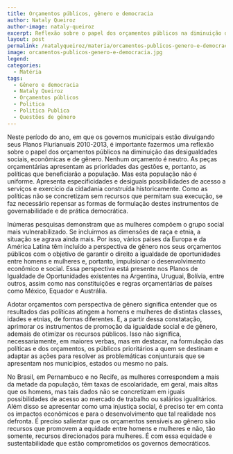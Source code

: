 ```yaml
---
title: Orçamentos públicos, gênero e democracia
author: Nataly Queiroz
author-image: nataly-queiroz
excerpt: Reflexão sobre o papel dos orçamentos públicos na diminuição das desigualdades sociais, econômicas e de gênero
layout: post
permalink: /natalyqueiroz/materia/orcamentos-publicos-genero-e-democracia/
image: orcamentos-publicos-genero-e-democracia.jpg
legend:
categories:
  - Matéria
tags:
  - Gênero e democracia
  - Nataly Queiroz
  - Orçamentos públicos
  - Politica
  - Politica Publica
  - Questões de gênero
---
```

Neste período do ano, em que os governos municipais estão divulgando seus Planos Plurianuais 2010-2013, é importante fazermos uma reflexão sobre o papel dos orçamentos públicos na diminuição das desigualdades sociais, econômicas e de gênero. Nenhum orçamento é neutro. As peças orçamentárias apresentam as prioridades das gestões e, portanto, as políticas que beneficiarão a população. Mas esta população não é uniforme. Apresenta especificidades e desiguais possibilidades de acesso a serviços e exercício da cidadania construída historicamente. Como as políticas não se concretizam sem recursos que permitam sua execução, se faz necessário repensar as formas de formulação destes instrumentos de governabilidade e de prática democrática.

Inúmeras pesquisas demonstram que as mulheres compõem o grupo social mais vulnerabilizado. Se incluirmos as dimensões de raça e etnia, a situação se agrava ainda mais. Por isso, vários países da Europa e da América Latina têm incluído a perspectiva de gênero nos seus orçamentos públicos com o objetivo de garantir o direito a igualdade de oportunidades entre homens e mulheres e, portanto, impulsionar o desenvolvimento econômico e social. Essa perspectiva está presente nos Planos de Igualdade de Oportunidades existentes na Argentina, Uruguai, Bolívia, entre outros, assim como nas constituições e regras orçamentárias de países como México, Equador e Austrália.

Adotar orçamentos com perspectiva de gênero significa entender que os resultados das políticas atingem a homens e mulheres de distintas classes, idades e etnias, de formas diferentes. E, a partir dessa constatação, aprimorar os instrumentos de promoção da igualdade social e de gênero, ademais de otimizar os recursos públicos. Isso não significa, necessariamente, em maiores verbas, mas em destacar, na formulação das políticas e dos orçamentos, os públicos prioritários a quem se destinam e adaptar as ações para resolver as problemáticas conjunturais que se apresentam nos municípios, estados ou mesmo no país.

No Brasil, em Pernambuco e no Recife, as mulheres correspondem a mais da metade da população, têm taxas de escolaridade, em geral, mais altas que os homens, mas tais dados não se concretizam em iguais possibilidades de acesso ao mercado de trabalho ou salários igualitários. Além disso se apresentar como uma injustiça social, é preciso ter em conta os impactos econômicos e para o desenvolvimento que tal realidade nos defronta. É preciso salientar que os orçamentos sensíveis ao gênero são recursos que promovem a equidade entre homens e mulheres e não, tão somente, recursos direcionados para mulheres. É com essa equidade e sustentabilidade que estão comprometidos os governos democráticos.
